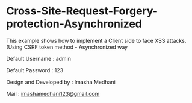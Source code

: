 # Cross-Site-Request-Forgery-protection-Asynchronized

This example shows how to implement a Client side to face XSS attacks. (Using CSRF token method - Asynchronized way

Default Username : admin

Default Password : 123

Design and Developed by : Imasha Medhani

Mail : imashamedhani123@gmail.com
